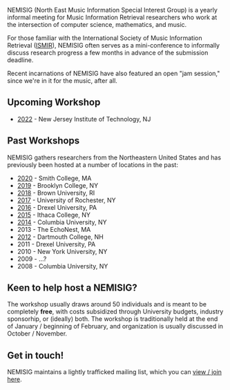 NEMISIG (North East Music Information Special Interest Group) is a yearly informal meeting for Music Information Retrieval researchers who work at the intersection of computer science, mathematics, and music.

For those familiar with the International Society of Music Information Retrieval ([ISMIR](http://ismir.net)), NEMISIG often serves as a mini-conference to informally discuss research progress a few months in advance of the submission deadline.

Recent incarnations of NEMISIG have also featured an open "jam session," since we're in it for the music, after all.

## Upcoming Workshop
* [2022](http://nemisig2022.nemisig.org) - New Jersey Institute of Technology, NJ

## Past Workshops

NEMISIG gathers researchers from the Northeastern United States and has previously been hosted at a number of locations in the past:

* [2020](http://nemisig2020.nemisig.org) - Smith College, MA
* [2019](http://nemisig2019.nemisig.org) - Brooklyn College, NY
* [2018](http://nemisig2018.nemisig.org) - Brown University, RI
* [2017](http://nemisig.wixsite.com/2017) - University of Rochester, NY
* [2016](http://www.met-lab.org/nemisig2016/) - Drexel University, PA
* [2015](http://jimi.ithaca.edu/nemisig/) - Ithaca College, NY
* [2014](https://labrosa.ee.columbia.edu/nemisig2014/) - Columbia University, NY
* 2013 - The EchoNest, MA
* [2012](http://digitalmusics.dartmouth.edu/~nemisig/) - Dartmouth College, NH
* 2011 - Drexel University, PA
* 2010 - New York University, NY
* 2009 - ...?
* 2008 - Columbia University, NY


## Keen to help host a NEMISIG?

The workshop usually draws around 50 individuals and is meant to be completely **free**, with costs subsidized through University budgets, industry sponsorhip, or (ideally) both. The workshop is traditionally held at the end of January / beginning of February, and organization is usually discussed in October / November.


## Get in touch!

NEMISIG maintains a lightly trafficked mailing list, which you can [view / join here](https://groups.google.com/forum/#!forum/nemisig).


